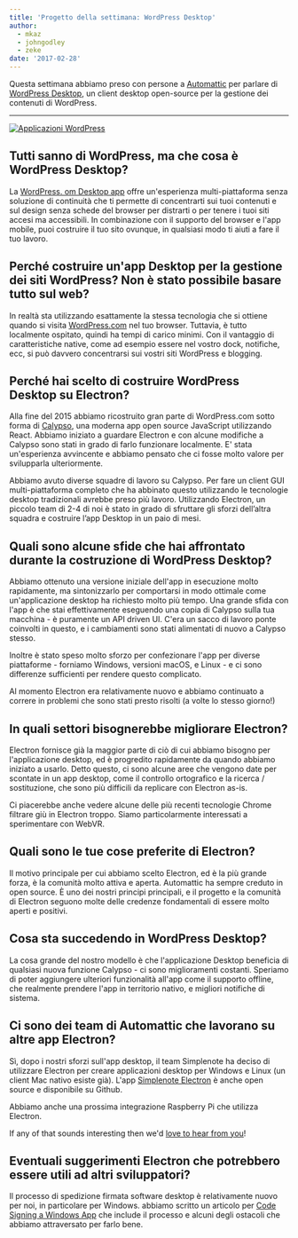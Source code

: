 ```yaml
---
title: 'Progetto della settimana: WordPress Desktop'
author:
  - mkaz
  - johngodley
  - zeke
date: '2017-02-28'
---
```


Questa settimana abbiamo preso con persone a [Automattic](https://automattic.com/) per parlare di [WordPress Desktop](https://apps.wordpress.com/desktop/), un client desktop open-source per la gestione dei contenuti di WordPress.

---

[![Applicazioni WordPress](https://cloud.githubusercontent.com/assets/2289/23391881/ea54d52e-fd2c-11e6-86ec-98fe466d5c5c.gif)](https://apps.wordpress.com/desktop/)

## Tutti sanno di WordPress, ma che cosa è WordPress Desktop?

La [WordPress. om Desktop app](https://apps.wordpress.com/desktop/) offre un'esperienza multi-piattaforma senza soluzione di continuità che ti permette di concentrarti sui tuoi contenuti e sul design senza schede del browser per distrarti o per tenere i tuoi siti accesi ma accessibili. In combinazione con il supporto del browser e l'app mobile, puoi costruire il tuo sito ovunque, in qualsiasi modo ti aiuti a fare il tuo lavoro.

## Perché costruire un'app Desktop per la gestione dei siti WordPress? Non è stato possibile basare tutto sul web?

In realtà sta utilizzando esattamente la stessa tecnologia che si ottiene quando si visita [WordPress.com](https://wordpress.com) nel tuo browser. Tuttavia, è tutto localmente ospitato, quindi ha tempi di carico minimi. Con il vantaggio di caratteristiche native, come ad esempio essere nel vostro dock, notifiche, ecc, si può davvero concentrarsi sui vostri siti WordPress e blogging.

## Perché hai scelto di costruire WordPress Desktop su Electron?

Alla fine del 2015 abbiamo ricostruito gran parte di WordPress.com sotto forma di [Calypso](https://github.com/automattic/wp-calypso), una moderna app open source JavaScript utilizzando React. Abbiamo iniziato a guardare Electron e con alcune modifiche a Calypso sono stati in grado di farlo funzionare localmente. E' stata un'esperienza avvincente e abbiamo pensato che ci fosse molto valore per svilupparla ulteriormente.

Abbiamo avuto diverse squadre di lavoro su Calypso. Per fare un client GUI multi-piattaforma completo che ha abbinato questo utilizzando le tecnologie desktop tradizionali avrebbe preso più lavoro. Utilizzando Electron, un piccolo team di 2-4 di noi è stato in grado di sfruttare gli sforzi dell’altra squadra e costruire l’app Desktop in un paio di mesi.

## Quali sono alcune sfide che hai affrontato durante la costruzione di WordPress Desktop?

Abbiamo ottenuto una versione iniziale dell'app in esecuzione molto rapidamente, ma sintonizzarlo per comportarsi in modo ottimale come un'applicazione desktop ha richiesto molto più tempo. Una grande sfida con l'app è che stai effettivamente eseguendo una copia di Calypso sulla tua macchina - è puramente un API driven UI. C'era un sacco di lavoro ponte coinvolti in questo, e i cambiamenti sono stati alimentati di nuovo a Calypso stesso.

Inoltre è stato speso molto sforzo per confezionare l'app per diverse piattaforme - forniamo Windows, versioni macOS, e Linux - e ci sono differenze sufficienti per rendere questo complicato.

Al momento Electron era relativamente nuovo e abbiamo continuato a correre in problemi che sono stati presto risolti (a volte lo stesso giorno!)

## In quali settori bisognerebbe migliorare Electron?

Electron fornisce già la maggior parte di ciò di cui abbiamo bisogno per l'applicazione desktop, ed è progredito rapidamente da quando abbiamo iniziato a usarlo. Detto questo, ci sono alcune aree che vengono date per scontate in un app desktop, come il controllo ortografico e la ricerca / sostituzione, che sono più difficili da replicare con Electron as-is.

Ci piacerebbe anche vedere alcune delle più recenti tecnologie Chrome filtrare giù in Electron troppo. Siamo particolarmente interessati a sperimentare con WebVR.

## Quali sono le tue cose preferite di Electron?

Il motivo principale per cui abbiamo scelto Electron, ed è la più grande forza, è la comunità molto attiva e aperta. Automattic ha sempre creduto in open source. È uno dei nostri principi principali, e il progetto e la comunità di Electron seguono molte delle credenze fondamentali di essere molto aperti e positivi.

## Cosa sta succedendo in WordPress Desktop?

La cosa grande del nostro modello è che l'applicazione Desktop beneficia di qualsiasi nuova funzione Calypso - ci sono miglioramenti costanti. Speriamo di poter aggiungere ulteriori funzionalità all'app come il supporto offline, che realmente prendere l'app in territorio nativo, e migliori notifiche di sistema.

## Ci sono dei team di Automattic che lavorano su altre app Electron?

Sì, dopo i nostri sforzi sull'app desktop, il team Simplenote ha deciso di utilizzare Electron per creare applicazioni desktop per Windows e Linux (un client Mac nativo esiste già). L'app [Simplenote Electron](https://github.com/Automattic/simplenote-electron) è anche open source e disponibile su Github.

Abbiamo anche una prossima integrazione Raspberry Pi che utilizza Electron.

If any of that sounds interesting then we'd [love to hear from you](https://automattic.com/work-with-us/)!

## Eventuali suggerimenti Electron che potrebbero essere utili ad altri sviluppatori?

Il processo di spedizione firmata software desktop è relativamente nuovo per noi, in particolare per Windows. abbiamo scritto un articolo per [Code Signing a Windows App](https://mkaz.blog/code/code-signing-a-windows-application/) che include il processo e alcuni degli ostacoli che abbiamo attraversato per farlo bene.

